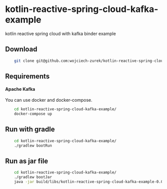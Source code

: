 # kotlin-reactive-spring-cloud-kafka-example
kotlin reactive spring cloud with kafka binder example

## Download

```bash
    git clone git@github.com:wojciech-zurek/kotlin-reactive-spring-cloud-kafka-example.git
```

## Requirements

#### Apache Kafka
You can use docker and docker-compose.
```bash
    cd kotlin-reactive-spring-cloud-kafka-example/
    docker-compose up
```

## Run with gradle

```bash
    cd kotlin-reactive-spring-cloud-kafka-example/
    ./gradlew bootRun
```

## Run as jar file

```bash
    cd kotlin-reactive-spring-cloud-kafka-example/
    ./gradlew bootJar
    java -jar build/libs/kotlin-reactive-spring-cloud-kafka-example-0.0.1-SNAPSHOT.jar r
```